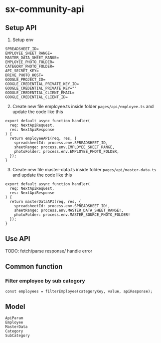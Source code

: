 # sx-community-api

## Setup API
1. Setup env
```
SPREADSHEET_ID=
EMPLOYEE_SHEET_RANGE=
MASTER_DATA_SHEET_RANGE=
EMPLOYEE_PHOTO_FOLDER=
CATEGORY_PHOTO_FOLDER=
API_SECRET_KEY=
DRIVE_PHOTO_HOST=
GOOGLE_PROJECT_ID=
GOOGLE_CREDENTIAL_PRIVATE_KEY_ID=
GOOGLE_CREDENTIAL_PRIVATE_KEY=""
GOOGLE_CREDENTIAL_CLIENT_EMAIL=
GOOGLE_CREDENTIAL_CLIENT_ID=

```

2. Create new file employee.ts inside folder `pages/api/employee.ts` and update the code like this
```
export default async function handler(
  req: NextApiRequest,
  res: NextApiResponse
) {
  return employeeAPI(req, res, {
    spreadsheetId: process.env.SPREADSHEET_ID,
    sheetRange: process.env.EMPLOYEE_SHEET_RANGE,
    photoFolder: process.env.EMPLOYEE_PHOTO_FOLDER,
  });
}
```

3. Create new file master-data.ts inside folder `pages/api/master-data.ts` and update the code like this
```
export default async function handler(
  req: NextApiRequest,
  res: NextApiResponse
) {
  return masterDataAPI(req, res, {
    spreadsheetId: process.env.SPREADSHEET_ID!,
    sheetRange: process.env.MASTER_DATA_SHEET_RANGE!,
    photoFolder: process.env.MASTER_SOURCE_PHOTO_FOLDER!
  });
}
```


## Use API 

TODO: fetch/parse response/ handle error

## Common function

### Filter employee by sub category
```
const employees = filterEmployee(categoryKey, value, apiResponse);
```


## Model

```
ApiParam
Employee
MasterData
Category
SubCategory
```
